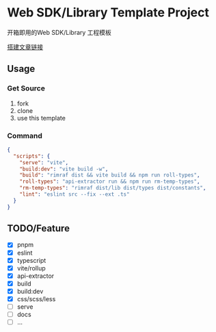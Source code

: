 # Web SDK/Library Template Project
开箱即用的Web SDK/Library 工程模板

[搭建文章链接](https://sugarat.top/technology/tpl/web-sdk-tpl.html#%E5%89%8D%E8%A8%80)

## Usage
### Get Source
1. fork
2. clone
3. use this template
### Command
```json
{
  "scripts": {
    "serve": "vite",
    "build:dev": "vite build -w",
    "build": "rimraf dist && vite build && npm run roll-types",
    "roll-types": "api-extractor run && npm run rm-temp-types",
    "rm-temp-types": "rimraf dist/lib dist/types dist/constants",
    "lint": "eslint src --fix --ext .ts"
  }
}
```
## TODO/Feature
* [x] pnpm
* [x] eslint
* [x] typescript
* [x] vite/rollup
* [x] api-extractor
* [x] build
* [x] build:dev
* [x] css/scss/less
* [ ] serve
* [ ] docs
* [ ] ...
